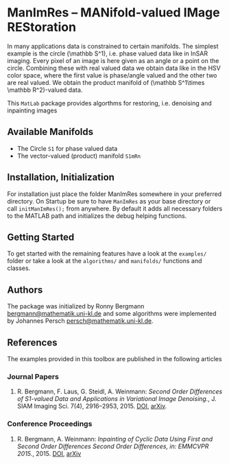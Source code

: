 # ManImRes – MANifold-valued IMage REStoration

In many applications data is constrained to certain manifolds. The simplest
example is the circle \(\mathbb S^1\), i.e. phase valued data like in InSAR
imaging. Every pixel of an image is here given as an angle or a point on the
circle. Combining these with real valued data we obtain data like in the HSV
color space, where the first value is phase/angle valued and the other two are
real valued. We obtain the product manifold of
\(\mathbb S^1\times \mathbb R^2\)-valued data. 

This `MatLab` package provides algorthms for restoring, i.e. denoising and inpainting images


## Available Manifolds
* The Circle `S1` for phase valued data
* The vector-valued (product) manifold `S1mRn`

## Installation, Initialization

For installation just place the folder ManImRes somewhere in your preferred  
directory. On Startup be sure to have `ManImRes` as your base directory or  
call `initManImRes();` from anywhere. By default it adds all necessary folders  
to the MATLAB path and initializes the debug helping functions.

## Getting Started
To get started with the remaining features have a look at the `examples/` folder
or take a look at the `algorithms/` and `manifolds/` functions and classes.

## Authors
The package was initialized by Ronny Bergmann <bergmann@mathematik.uni-kl.de>
and some algorithms were implemented by Johannes Persch <persch@mathematik.uni-kl.de>.

## References
The examples provided in this toolbox are published in the following articles

### Journal Papers
1. R. Bergmann, F. Laus, G. Steidl, A. Weinmann: *Second Order Differences of S1-valued Data and Applications in Variational Image Denoising.*, J. SIAM Imaging Sci. 7(4), 2916–2953, 2015. [DOI](http://dx.doi.org/10.1137/140969993), [arXiv](http://arxiv.org/pdf/1405.5349v1.pdf).

### Conference Proceedings
1. R. Bergmann, A. Weinmann: *Inpainting of Cyclic Data Using First and Second Order Differences Second Order Differences, in: EMMCVPR 2015.*, 2015. [DOI](http://dx.doi.org/10.1007/978-3-319-14612-6_12), [arXiv](http://arxiv.org/pdf/1410.1998v1.pdf)
